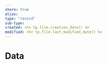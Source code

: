 ```yaml
---
share: true
alias: 
type: "record"
sub-type: 
created: <%+ tp.file.creation_date() %> 
modified: <%+ tp.file.last_modified_date() %>
---
```


# Data
